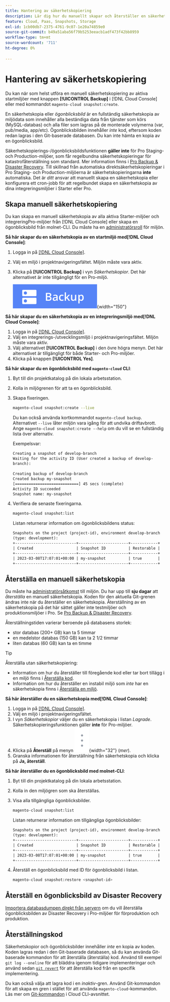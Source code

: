 ```yaml
---
title: Hantering av säkerhetskopiering
description: Lär dig hur du manuellt skapar och återställer en säkerhetskopia för ditt Adobe Commerce i molninfrastrukturprojekt.
feature: Cloud, Paas, Snapshots, Storage
exl-id: 1cb00db7-2375-4761-9c07-1e20a74859e0
source-git-commit: b49a51aba56f79b5253eeacb1adf473f42bb8959
workflow-type: tm+mt
source-wordcount: '711'
ht-degree: 0%

---
```


# Hantering av säkerhetskopiering

Du kan när som helst utföra en manuell säkerhetskopiering av aktiva startmiljöer med knappen **[!UICONTROL Backup]** i [!DNL Cloud Console] eller med kommandot `magento-cloud snapshot:create`.

En säkerhetskopia eller _ögonblicksbild_ är en fullständig säkerhetskopia av miljödata som innehåller alla beständiga data från tjänster som körs (MySQL-databas) och alla filer som lagras på de monterade volymerna (var, pub/media, app/etc). Ögonblicksbilden innehåller _inte_ kod, eftersom koden redan lagras i den Git-baserade databasen. Du kan inte hämta en kopia av en ögonblicksbild.

Säkerhetskopierings-/ögonblicksbildsfunktionen **gäller inte** för Pro Staging- och Production-miljöer, som får regelbundna säkerhetskopieringar för katastrofåterställning som standard. Mer information finns i [Pro Backup &amp; Disaster Recovery](../architecture/pro-architecture.md#backup-and-disaster-recovery). Till skillnad från automatiska direktsäkerhetskopieringar i Pro Staging- och Production-miljöerna är säkerhetskopieringarna **inte** automatiska. Det är _ditt_ ansvar att manuellt skapa en säkerhetskopia eller konfigurera ett cron-jobb för att regelbundet skapa en säkerhetskopia av dina integreringsmiljöer i Starter eller Pro.

## Skapa manuell säkerhetskopiering

Du kan skapa en manuell säkerhetskopia av alla aktiva Starter-miljöer och integreringPro-miljöer från [!DNL Cloud Console] eller skapa en ögonblicksbild från molnet-CLI. Du måste ha en [administratörsroll](../project/user-access.md) för miljön.

**Så här skapar du en säkerhetskopia av en startmiljö med[!DNL Cloud Console]**:

1. Logga in på [[!DNL Cloud Console]](https://console.adobecommerce.com).
1. Välj en miljö i projektnavigeringsfältet. Miljön måste vara aktiv.
1. Klicka på **[!UICONTROL Backup]** i vyn _Säkerhetskopior_. Det här alternativet är inte tillgängligt för en Pro-miljö.

   ![Säkerhetskopiera](../../assets/button-backup.png){width="150"}

**Så här skapar du en säkerhetskopia av en integreringsmiljö med[!DNL Cloud Console]**:

1. Logga in på [[!DNL Cloud Console]](https://console.adobecommerce.com).
1. Välj en integrerings-/utvecklingsmiljö i projektnavigeringsfältet. Miljön måste vara aktiv.
1. Välj alternativet **[!UICONTROL Backup]** i den övre högra menyn. Det här alternativet är tillgängligt för både Starter- och Pro-miljöer.
1. Klicka på knappen **[!UICONTROL Yes]**.

**Så här skapar du en ögonblicksbild med `magento-cloud` CLI**:

1. Byt till din projektkatalog på din lokala arbetsstation.
1. Kolla in miljögrenen för att ta en ögonblicksbild.
1. Skapa fixeringen.

   ```bash
   magento-cloud snapshot:create --live
   ```

   Du kan också använda kortkommandot `magento-cloud backup`. Alternativet `--live` låter miljön vara igång för att undvika driftavbrott. Ange `magento-cloud snapshot:create --help` om du vill se en fullständig lista över alternativ.

   Exempelsvar:

   ```
   Creating a snapshot of develop-branch
   Waiting for the activity ID (User created a backup of develop-branch):
   
   Creating backup of develop-branch
   Created backup my-snapshot
   [============================] 45 secs (complete)
   Activity ID succeeded
   Snapshot name: my-snapshot
   ```

1. Verifiera de senaste fixeringarna.

   ```bash
   magento-cloud snapshot:list
   ```

   Listan returnerar information om ögonblicksbildens status:

   ```
   Snapshots on the project (project-id), environment develop-branch (type: development):
   +---------------------------+----------------------+------------+
   | Created                   | Snapshot ID          | Restorable |
   +---------------------------+----------------------+------------+
   | 2023-03-08T17:07:01+00:00 | my-snapshot          | true       |
   +---------------------------+----------------------+------------+
   ```

## Återställa en manuell säkerhetskopia

Du måste ha [administratörsåtkomst](../project/user-access.md) till miljön. Du har upp till **sju dagar** att _återställa_ en manuell säkerhetskopia. Koden för den aktuella Git-grenen ändras inte när du återställer en säkerhetskopia. Återställning av en säkerhetskopia på det här sättet gäller inte testmiljöer och produktionsmiljöer i Pro. Se [Pro Backup &amp; Disaster Recovery](../architecture/pro-architecture.md#backup-and-disaster-recovery).

Återställningstiden varierar beroende på databasens storlek:

- stor databas (200+ GB) kan ta 5 timmar
- en medelstor databas (150 GB) kan ta 2 1/2 timmar
- liten databas (60 GB) kan ta en timme

>[!TIP]
>
>Återställa utan säkerhetskopiering:
>
>- Information om hur du återställer till föregående kod eller tar bort tillägg i en miljö finns i [Återställa kod](#roll-back-code).
>- Information om hur du återställer en instabil miljö som _inte_ har en säkerhetskopia finns i [Återställa en miljö](../development/restore-environment.md).

**Så här återställer du en säkerhetskopia med[!DNL Cloud Console]**:

1. Logga in på [[!DNL Cloud Console]](https://console.adobecommerce.com).
1. Välj en miljö i projektnavigeringsfältet.
1. I vyn _Säkerhetskopior_ väljer du en säkerhetskopia i listan _Lagrade_. Säkerhetskopieringsfunktionen gäller **inte** för Pro-miljöer.
1. Klicka på **Återställ** på menyn ![Mer](../../assets/icon-more.png){width="32"} (_mer_).
1. Granska informationen för återställning från säkerhetskopia och klicka på **Ja, återställ**.

**Så här återställer du en ögonblicksbild med molnet-CLI**:

1. Byt till din projektkatalog på din lokala arbetsstation.
1. Kolla in den miljögren som ska återställas.
1. Visa alla tillgängliga ögonblicksbilder.

   ```bash
   magento-cloud snapshot:list
   ```

   Listan returnerar information om tillgängliga ögonblicksbilder:

   ```
   Snapshots on the project (project-id), environment develop-branch (type: development):
   +---------------------------+----------------------+------------+
   | Created                   | Snapshot ID          | Restorable |
   +---------------------------+----------------------+------------+
   | 2023-03-08T17:07:01+00:00 | my-snapshot          | true       |
   +---------------------------+----------------------+------------+
   ```

1. Återställ en ögonblicksbild med ID för ögonblicksbild i listan.

   ```bash
   magento-cloud snapshot:restore <snapshot-id>
   ```

## Återställ en ögonblicksbild av Disaster Recovery

[Importera databasdumpen direkt från servern](https://experienceleague.adobe.com/en/docs/commerce-knowledge-base/kb/how-to/restore-a-db-snapshot-from-staging-or-production#meth3) om du vill återställa ögonblicksbilden av Disaster Recovery i Pro-miljöer för förproduktion och produktion.

## Återställningskod

Säkerhetskopior och ögonblicksbilder innehåller _inte_ en kopia av koden. Koden lagras redan i den Git-baserade databasen, så du kan använda Git-baserade kommandon för att återställa (återställa) kod. Använd till exempel `git log --oneline` för att bläddra igenom tidigare implementeringar och använd sedan [`git revert`](https://git-scm.com/docs/git-revert) för att återställa kod från en specifik implementering.

Du kan också välja att lagra kod i en _inaktiv_-gren. Använd Git-kommandon för att skapa en gren i stället för att använda `magento-cloud`-kommandon. Läs mer om [Git-kommandon](../dev-tools/cloud-cli-overview.md#git-commands) i Cloud CLI-avsnittet.
